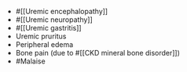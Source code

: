 - #[[Uremic encephalopathy]]
- #[[Uremic neuropathy]]
- #[[Uremic gastritis]]
- Uremic pruritus
- Peripheral edema
- Bone pain (due to #[[CKD mineral bone disorder]])
- #Malaise